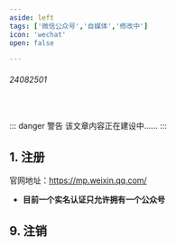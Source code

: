 ```yaml
---
aside: left
tags: ['微信公众号','自媒体','修改中']
icon: 'wechat'
open: false

---
```

 
###### 24082501 
 
<br/>
 
::: danger <Badge type='warning'>警告</Badge>
该文章内容正在建设中......
:::
 
## 1. 注册

官网地址：https://mp.weixin.qq.com/

- **目前一个实名认证只允许拥有一个公众号**

## 9. 注销